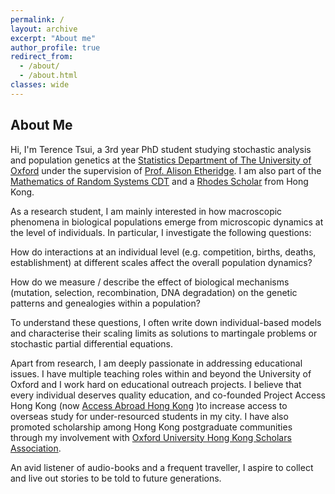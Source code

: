 ```yaml
---
permalink: /
layout: archive
excerpt: "About me"
author_profile: true
redirect_from: 
  - /about/
  - /about.html
classes: wide
---
```


<!-- <div style="float: left">
Hi, I'm Alan :) I am a 2nd year DPhil student in Statistical Machine Learning at the University of Oxford. He is supervised by Professor Dino Sejdinovic, Professor Mihai Cucuringu and Professor Xiaowen Dong. His research interests lie within the intersection of Kernel methods with a variety of Machine Learning applications such as explainable AI, statistical downscaling, graph learning, causal inference and preference learning. Before his DPhil studies, he received a masters in Mathematics and Statistics from the University of Oxford.
</div>

<div>
<img src="assets/images/meow.jpg"
     alt="meow icon"
     style="float: right;"
      />
</div>

style="float: left; margin-right: 10px;" -->


## About Me

Hi, I'm Terence Tsui, a 3rd year PhD student studying stochastic analysis and population genetics at the [Statistics Department of The University of Oxford](https://www.stats.ox.ac.uk) under the supervision of [Prof. Alison Etheridge](https://www.stats.ox.ac.uk/all-people/alison-etheridge/). I am also part of the [Mathematics of Random Systems CDT](https://www.randomsystems-cdt.ac.uk/) and a [Rhodes Scholar](https://www.rhodeshouse.ox.ac.uk/scholars/rhodes-scholars-class-of-2019/terence-tsui-ho-lung/) from Hong Kong.

As a research student, I am mainly interested in how macroscopic phenomena in biological populations emerge from microscopic dynamics at the level of individuals. In particular, I investigate the following questions:

How do interactions at an individual level (e.g. competition, births, deaths, establishment) at different scales affect the overall population dynamics? 

How do we measure / describe the effect of biological mechanisms (mutation, selection, recombination, DNA degradation) on the genetic patterns and genealogies within a population?

To understand these questions, I often write down individual-based models and characterise their scaling limits as solutions to martingale problems or stochastic partial differential equations. 

Apart from research, I am deeply passionate in addressing educational issues. I have multiple teaching roles within and beyond the University of Oxford and I work hard on educational outreach projects. I believe that every individual deserves quality education, and co-founded Project Access Hong Kong (now [Access Abroad Hong Kong](https://www.accessabroadhk.org/) )to increase access to overseas study for under-resourced students in my city. I have also promoted scholarship among Hong Kong postgraduate communities through my involvement with [Oxford University Hong Kong Scholars Association](https://oxhkscholars.web.ox.ac.uk/#/).

An avid listener of audio-books and a frequent traveller, I aspire to collect and live out stories to be told to future generations. 

>